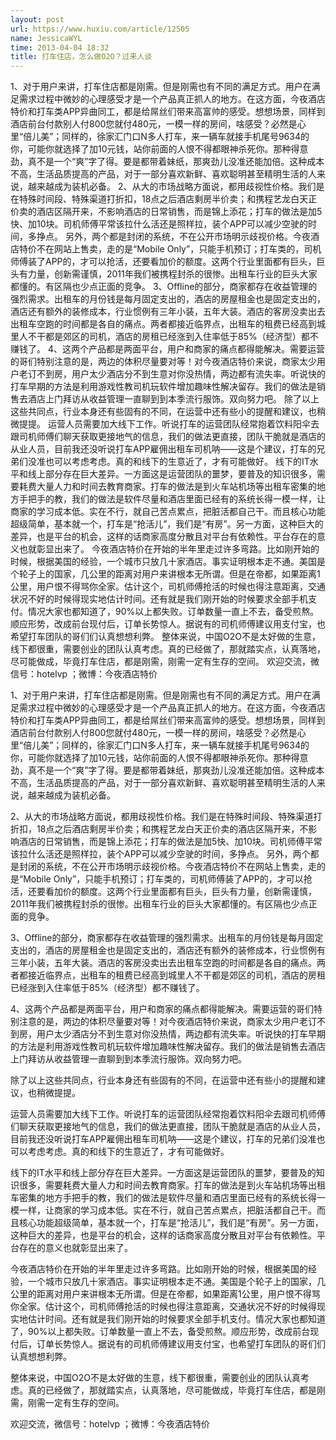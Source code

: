 ```yaml
---
layout: post
url: https://www.huxiu.com/article/12505
name: JessicaWYL
time: 2013-04-04 18:32
title: 打车住店，怎么做O2O？过来人谈
---
```

1、对于用户来讲，打车住店都是刚需。但是刚需也有不同的满足方式。用户在满足需求过程中微妙的心理感受才是一个产品真正抓人的地方。在这方面，今夜酒店特价和打车类APP异曲同工，都是给屌丝们带来高富帅的感受。想想场景，同样到酒店前台付款别人付800您就付480元，一模一样的房间，啥感受？必然是心里“倍儿美”；同样的，徐家汇门口N多人打车，来一辆车就接手机尾号9634的你，可能你就选择了加10元钱，站你前面的人恨不得都眼神杀死你。那种得意劲，真不是一个“爽”字了得。要是都带着妹纸，那爽劲儿没准还能加倍。这种成本不高，生活品质提高的产品，对于一部分喜欢新鲜、喜欢聪明甚至精明生活的人来说，越来越成为装机必备。 2、从大的市场战略方面说，都用歧视性价格。我们是在特殊时间段、特殊渠道打折扣，18点之后酒店剩房半价卖；和携程艺龙白天正价卖的酒店区隔开来，不影响酒店的日常销售，而是锦上添花；打车的做法是加5快、加10块。司机师傅平常该拉什么活还是照样拉，装个APP可以减少空驶的时间，多挣点。 另外，两个都是封闭的系统，不在公开市场明示歧视价格。今夜酒店特价不在网站上售卖，走的是“Mobile Only”，只能手机预订；打车类的，司机师傅装了APP的，才可以抢活，还要看加价的额度。这两个行业里面都有巨头，巨头有力量，创新需谨慎，2011年我们被携程封杀的很惨。出租车行业的巨头大家都懂的。有区隔也少点正面的竞争。 3、Offline的部分，商家都存在收益管理的强烈需求。出租车的月份钱是每月固定支出的，酒店的房屋租金也是固定支出的，酒店还有额外的装修成本，行业惯例有三年小装，五年大装。酒店的客房没卖出去出租车空跑的时间都是各自的痛点。两者都接近临界点，出租车的租费已经高到城里人不干都是郊区的司机，酒店的房租已经涨到入住率低于85%（经济型）都不赚钱了。 4、这两个产品都是两面平台，用户和商家的痛点都得能解决。需要运营的哥们特别注意的是，两边的体积尽量要对等！对今夜酒店特价来说，商家太少用户老订不到房，用户太少酒店分不到生意对你没热情，两边都有流失率。听说快的打车早期的方法是利用游戏性教司机玩软件增加趣味性解决留存。我们的做法是销售去酒店上门拜访从收益管理一直聊到到本季流行服饰。双向努力吧。 除了以上这些共同点，行业本身还有些固有的不同，在运营中还有些小的提醒和建议，也稍微提提。 运营人员需要加大线下工作。听说打车的运营团队经常抱着饮料阳伞去跟司机师傅们聊天获取更接地气的信息，我们的做法更直接，团队干脆就是酒店的从业人员，目前我还没听说打车APP雇佣出租车司机呐——这是个建议，打车的兄弟们没准也可以考虑考虑。真的和线下的生意近了，才有可能做好。 线下的IT水平和线上部分存在巨大差异。一方面这是运营团队的噩梦，要普及的知识很多，需要耗费大量人力和时间去教育商家。打车的做法是到火车站机场等出租车密集的地方手把手的教，我们的做法是软件尽量和酒店里面已经有的系统长得一模一样，让商家的学习成本低。实在不行，就自己苦点累点，把脏活都自己干。而且核心功能超级简单，基本就一个，打车是“抢活儿”，我们是“有房”。另一方面，这种巨大的差异，也是平台的机会，这样的话商家高度分散且对平台有依赖性。平台存在的意义也就彰显出来了。 今夜酒店特价在开始的半年里走过许多弯路。比如刚开始的时候，根据美国的经验，一个城市只放几十家酒店。事实证明根本走不通。美国是个轮子上的国家，几公里的距离对用户来讲根本无所谓。但是在帝都，如果距离1公里，用户恨不得骂你全家。估计这个，司机师傅抢活的时候也得注意距离，交通状况不好的时候得现实地估计时间。还有就是我们刚开始的时候要求全部手机支付。情况大家也都知道了，90%以上都失败。订单数量一直上不去，备受煎熬。顺应形势，改成前台现付后，订单长势惊人。据说有的司机师傅建议用支付宝，也希望打车团队的哥们们认真想想利弊。 整体来说，中国O2O不是太好做的生意，线下都很重，需要创业的团队认真考虑。真的已经做了，那就踏实点，认真落地，尽可能做成，毕竟打车住店，都是刚需，刚需一定有生存的空间。 欢迎交流，微信号：hotelvp ；微博：今夜酒店特价

1、对于用户来讲，打车住店都是刚需。但是刚需也有不同的满足方式。用户在满足需求过程中微妙的心理感受才是一个产品真正抓人的地方。在这方面，今夜酒店特价和打车类APP异曲同工，都是给屌丝们带来高富帅的感受。想想场景，同样到酒店前台付款别人付800您就付480元，一模一样的房间，啥感受？必然是心里“倍儿美”；同样的，徐家汇门口N多人打车，来一辆车就接手机尾号9634的你，可能你就选择了加10元钱，站你前面的人恨不得都眼神杀死你。那种得意劲，真不是一个“爽”字了得。要是都带着妹纸，那爽劲儿没准还能加倍。这种成本不高，生活品质提高的产品，对于一部分喜欢新鲜、喜欢聪明甚至精明生活的人来说，越来越成为装机必备。

2、从大的市场战略方面说，都用歧视性价格。我们是在特殊时间段、特殊渠道打折扣，18点之后酒店剩房半价卖；和携程艺龙白天正价卖的酒店区隔开来，不影响酒店的日常销售，而是锦上添花；打车的做法是加5快、加10块。司机师傅平常该拉什么活还是照样拉，装个APP可以减少空驶的时间，多挣点。 另外，两个都是封闭的系统，不在公开市场明示歧视价格。今夜酒店特价不在网站上售卖，走的是“Mobile Only”，只能手机预订；打车类的，司机师傅装了APP的，才可以抢活，还要看加价的额度。这两个行业里面都有巨头，巨头有力量，创新需谨慎，2011年我们被携程封杀的很惨。出租车行业的巨头大家都懂的。有区隔也少点正面的竞争。

3、Offline的部分，商家都存在收益管理的强烈需求。出租车的月份钱是每月固定支出的，酒店的房屋租金也是固定支出的，酒店还有额外的装修成本，行业惯例有三年小装，五年大装。酒店的客房没卖出去出租车空跑的时间都是各自的痛点。两者都接近临界点，出租车的租费已经高到城里人不干都是郊区的司机，酒店的房租已经涨到入住率低于85%（经济型）都不赚钱了。

4、这两个产品都是两面平台，用户和商家的痛点都得能解决。需要运营的哥们特别注意的是，两边的体积尽量要对等！对今夜酒店特价来说，商家太少用户老订不到房，用户太少酒店分不到生意对你没热情，两边都有流失率。听说快的打车早期的方法是利用游戏性教司机玩软件增加趣味性解决留存。我们的做法是销售去酒店上门拜访从收益管理一直聊到到本季流行服饰。双向努力吧。

除了以上这些共同点，行业本身还有些固有的不同，在运营中还有些小的提醒和建议，也稍微提提。

运营人员需要加大线下工作。听说打车的运营团队经常抱着饮料阳伞去跟司机师傅们聊天获取更接地气的信息，我们的做法更直接，团队干脆就是酒店的从业人员，目前我还没听说打车APP雇佣出租车司机呐——这是个建议，打车的兄弟们没准也可以考虑考虑。真的和线下的生意近了，才有可能做好。

线下的IT水平和线上部分存在巨大差异。一方面这是运营团队的噩梦，要普及的知识很多，需要耗费大量人力和时间去教育商家。打车的做法是到火车站机场等出租车密集的地方手把手的教，我们的做法是软件尽量和酒店里面已经有的系统长得一模一样，让商家的学习成本低。实在不行，就自己苦点累点，把脏活都自己干。而且核心功能超级简单，基本就一个，打车是“抢活儿”，我们是“有房”。另一方面，这种巨大的差异，也是平台的机会，这样的话商家高度分散且对平台有依赖性。平台存在的意义也就彰显出来了。

今夜酒店特价在开始的半年里走过许多弯路。比如刚开始的时候，根据美国的经验，一个城市只放几十家酒店。事实证明根本走不通。美国是个轮子上的国家，几公里的距离对用户来讲根本无所谓。但是在帝都，如果距离1公里，用户恨不得骂你全家。估计这个，司机师傅抢活的时候也得注意距离，交通状况不好的时候得现实地估计时间。还有就是我们刚开始的时候要求全部手机支付。情况大家也都知道了，90%以上都失败。订单数量一直上不去，备受煎熬。顺应形势，改成前台现付后，订单长势惊人。据说有的司机师傅建议用支付宝，也希望打车团队的哥们们认真想想利弊。

整体来说，中国O2O不是太好做的生意，线下都很重，需要创业的团队认真考虑。真的已经做了，那就踏实点，认真落地，尽可能做成，毕竟打车住店，都是刚需，刚需一定有生存的空间。

欢迎交流，微信号：hotelvp ；微博：今夜酒店特价

